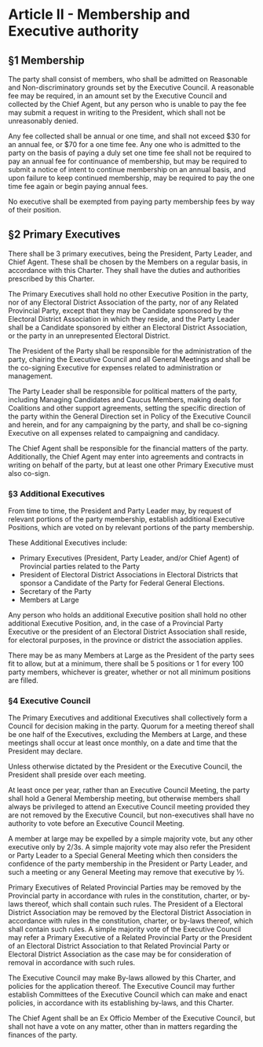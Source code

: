 # Article II - Membership and Executive authority

## §1 Membership

The party shall consist of members, who shall be admitted on Reasonable and Non-discriminatory grounds set by the Executive Council. A reasonable fee may be required, in an amount set by the Executive Council and collected by the Chief Agent, but any person who is unable to pay the fee may submit a request in writing to the President, which shall not be unreasonably denied. 

Any fee collected shall be annual or one time, and shall not exceed $30 for an annual fee, or $70 for a one time fee. Any one who is admitted to the party on the basis of paying a duly set one time fee shall not be required to pay an annual fee for continuance of membership, but may be required to submit a notice of intent to continue membership on an annual basis, and upon failure to keep continued membership, may be required to pay the one time fee again or begin paying annual fees.

No executive shall be exempted from paying party membership fees by way of their position.


## §2 Primary Executives

There shall be 3 primary executives, being the President, Party Leader, and Chief Agent. These shall be chosen by the Members on a regular basis, in accordance with this Charter. They shall have the duties and authorities prescribed by this Charter.

The Primary Executives shall hold no other Executive Position in the party, nor of any Electoral District Association of the party, nor of any Related Provincial Party, except that they may be Candidate sponsored by the Electoral District Association in which they reside, and the Party Leader shall be a Candidate sponsored by either an Electoral District Association, or the party in an unrepresented Electoral District. 

The President of the Party shall be responsible for the administration of the party, chairing the Executive Council and all General Meetings and shall be the co-signing Executive for expenses related to administration or management.

The Party Leader shall be responsible for political matters of the party, including Managing Candidates and Caucus Members, making deals for Coalitions and other support agreements, setting the specific direction of the party within the General Direction set in Policy of the Executive Council and herein, and for any campaigning by the party, and shall be co-signing Executive on all expenses related to campaigning and candidacy.

The Chief Agent shall be responsible for the financial matters of the party. Additionally, the Chief Agent may enter into agreements and contracts in writing on behalf of the party, but at least one other Primary Executive must also co-sign.


### §3 Additional Executives

From time to time, the President and Party Leader may, by request of relevant portions of the party membership, establish additional Executive Positions, which are voted on by relevant portions of the party membership.

These Additional Executives include: 


* Primary Executives (President, Party Leader, and/or Chief Agent) of Provincial parties related to the Party
* President of Electoral District Associations in Electoral Districts that sponsor a Candidate of the Party for Federal General Elections. 
* Secretary of the Party
* Members at Large

Any person who holds an additional Executive position shall hold no other additional Executive Position, and, in the case of a Provincial Party Executive or the president of an Electoral District Association shall reside, for electoral purposes, in the province or district the association applies.

There may be as many Members at Large as the President of the party sees fit to allow, but at a minimum, there shall be 5 positions or 1 for every 100 party members, whichever is greater, whether or not all minimum positions are filled.


### §4 Executive Council

The Primary Executives and additional Executives shall collectively form a Council for decision making in the party. Quorum for a meeting thereof shall be one half of the Executives, excluding the Members at Large, and these meetings shall occur at least once monthly, on a date and time that the President may declare.

Unless otherwise dictated by the President or the Executive Council, the President shall preside over each meeting.

At least once per year, rather than an Executive Council Meeting, the party shall hold a General Membership meeting, but otherwise members shall always be privileged to attend an Executive Council meeting provided they are not removed by the Executive Council, but non-executives shall have no authority to vote before an Executive Council Meeting.

A member at large may be expelled by a simple majority vote, but any other executive only by 2/3s. A simple majority vote may also refer the President or Party Leader to a Special General Meeting which then considers the confidence of the party membership in the President or Party Leader, and such a meeting or any General Meeting may remove that executive by ½. 

Primary Executives of Related Provincial Parties may be removed by the Provincial party in accordance with rules in the constitution, charter, or by-laws thereof, which shall contain such rules. The President of a Electoral District Association may be removed by the Electoral District Association in accordance with rules in the constitution, charter, or by-laws thereof, which shall contain such rules. A simple majority vote of the Executive Council may refer a Primary Executive of a Related Provincial Party or the President of an Electoral District Association to that Related Provincial Party or Electoral District Association as the case may be for consideration of removal in accordance with such rules. 

The Executive Council may make By-laws allowed by this Charter, and policies for the application thereof. The Executive Council may further establish Committees of the Executive Council which can make and enact policies, in accordance with its establishing by-laws, and this Charter.

The Chief Agent shall be an Ex Officio Member of the Executive Council, but shall not have a vote on any matter, other than in matters regarding the finances of the party. 